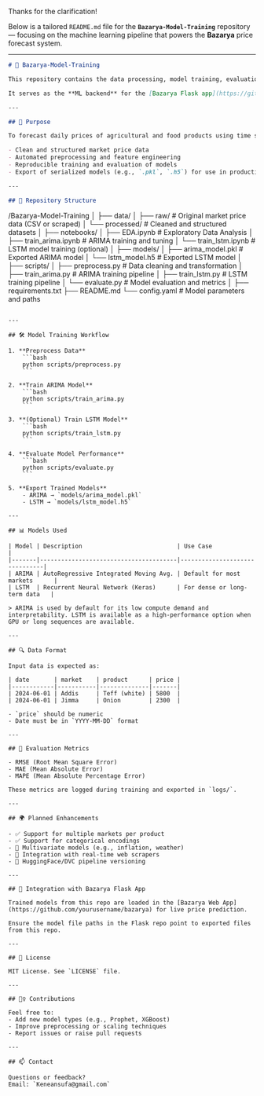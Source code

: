 Thanks for the clarification!

Below is a tailored `README.md` file for the **`Bazarya-Model-Training`** repository — focusing on the machine learning pipeline that powers the **Bazarya** price forecast system.

---

```markdown
# 🧠 Bazarya-Model-Training

This repository contains the data processing, model training, evaluation, and export pipelines for **Bazarya**, a lightweight market price forecasting and alert system designed for local markets in Ethiopia.

It serves as the **ML backend** for the [Bazarya Flask app](https://github.com/yourusername/bazarya), which provides a web interface for price forecasts, user submissions, and alerts.

---

## 🎯 Purpose

To forecast daily prices of agricultural and food products using time series models (e.g., ARIMA, LSTM). This repo ensures:

- Clean and structured market price data
- Automated preprocessing and feature engineering
- Reproducible training and evaluation of models
- Export of serialized models (e.g., `.pkl`, `.h5`) for use in production

---

## 📁 Repository Structure

```

/Bazarya-Model-Training
│
├── data/
│   ├── raw/                     # Original market price data (CSV or scraped)
│   └── processed/               # Cleaned and structured datasets
│
├── notebooks/
│   ├── EDA.ipynb                # Exploratory Data Analysis
│   ├── train\_arima.ipynb        # ARIMA training and tuning
│   └── train\_lstm.ipynb         # LSTM model training (optional)
│
├── models/
│   ├── arima\_model.pkl          # Exported ARIMA model
│   └── lstm\_model.h5            # Exported LSTM model
│
├── scripts/
│   ├── preprocess.py            # Data cleaning and transformation
│   ├── train\_arima.py           # ARIMA training pipeline
│   ├── train\_lstm.py            # LSTM training pipeline
│   └── evaluate.py              # Model evaluation and metrics
│
├── requirements.txt
├── README.md
└── config.yaml                  # Model parameters and paths

````

---

## 🛠️ Model Training Workflow

1. **Preprocess Data**
    ```bash
    python scripts/preprocess.py
    ```

2. **Train ARIMA Model**
    ```bash
    python scripts/train_arima.py
    ```

3. **(Optional) Train LSTM Model**
    ```bash
    python scripts/train_lstm.py
    ```

4. **Evaluate Model Performance**
    ```bash
    python scripts/evaluate.py
    ```

5. **Export Trained Models**
    - ARIMA → `models/arima_model.pkl`
    - LSTM → `models/lstm_model.h5`

---

## 📊 Models Used

| Model | Description                           | Use Case                      |
|-------|---------------------------------------|-------------------------------|
| ARIMA | AutoRegressive Integrated Moving Avg. | Default for most markets      |
| LSTM  | Recurrent Neural Network (Keras)      | For dense or long-term data   |

> ARIMA is used by default for its low compute demand and interpretability. LSTM is available as a high-performance option when GPU or long sequences are available.

---

## 🔍 Data Format

Input data is expected as:

| date       | market    | product      | price |
|------------|-----------|--------------|-------|
| 2024-06-01 | Addis     | Teff (white) | 5800  |
| 2024-06-01 | Jimma     | Onion        | 2300  |

- `price` should be numeric
- Date must be in `YYYY-MM-DD` format

---

## 🧪 Evaluation Metrics

- RMSE (Root Mean Square Error)
- MAE (Mean Absolute Error)
- MAPE (Mean Absolute Percentage Error)

These metrics are logged during training and exported in `logs/`.

---

## 🌍 Planned Enhancements

- ✅ Support for multiple markets per product
- ✅ Support for categorical encodings
- 🔄 Multivariate models (e.g., inflation, weather)
- 🔄 Integration with real-time web scrapers
- 🔄 HuggingFace/DVC pipeline versioning

---

## 🤝 Integration with Bazarya Flask App

Trained models from this repo are loaded in the [Bazarya Web App](https://github.com/yourusername/bazarya) for live price prediction.

Ensure the model file paths in the Flask repo point to exported files from this repo.

---

## 🧾 License

MIT License. See `LICENSE` file.

---

## 🙋‍♀️ Contributions

Feel free to:
- Add new model types (e.g., Prophet, XGBoost)
- Improve preprocessing or scaling techniques
- Report issues or raise pull requests

---

## 📫 Contact

Questions or feedback?  
Email: `Keneansufa@gmail.com`
```` 
